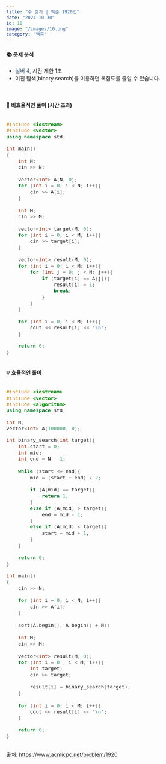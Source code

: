 ```yaml
---
title: "수 찾기 | 백준 1920번"
date: "2024-10-30"
id: 10
image: "/images/10.png"
category: "백준"
---
```

<h4><strong>📚 문제 분석</strong></h4>

- <stong style="color:#435f7a">실버 4</stong>, 시간 제한 1초
- 이진 탐색(binary search)을 이용하면 복잡도를 줄일 수 있습니다.

<style>
  .code-block {
    font-family: 'jetbrains-mono-regular', monospace;
    font-size: 1.1em;
    overflow-x: auto;
  }
</style>
<br/>

<h4><strong>📓 비효율적인 풀이 (시간 초과)</strong></h4>

<div class="code-block " style="margin-bottom: 20px">

```c++
#include <iostream>
#include <vector>
using namespace std;

int main()
{
    int N;
    cin >> N;
    
    vector<int> A(N, 0);
    for (int i = 0; i < N; i++){
        cin >> A[i];
    }
    
    int M;
    cin >> M;
    
    vector<int> target(M, 0);
    for (int i = 0; i < M; i++){
        cin >> target[i];
    }
    
    vector<int> result(M, 0);
    for (int i = 0; i < M; i++){
        for (int j = 0; j < N; j++){
            if (target[i] == A[j]){
                result[i] = 1;
                break;
            }
        }
    }
    
    for (int i = 0; i < M; i++){
        cout << result[i] << '\n';
    }

    return 0;
}
```
</div>

<h4><strong>💡 효율적인 풀이</strong></h4>

<div class="code-block">

```c++
#include <iostream>
#include <vector>
#include <algorithm>
using namespace std;

int N;
vector<int> A(100000, 0);

int binary_search(int target){
    int start = 0;
    int mid;
    int end = N - 1;
    
    while (start <= end){
        mid = (start + end) / 2;
        
        if (A[mid] == target){
            return 1;
        }
        else if (A[mid] > target){
            end = mid - 1;
        }
        else if (A[mid] < target){
            start = mid + 1;
        }
    }
    
    return 0;
}

int main()
{
    cin >> N;
    
    for (int i = 0; i < N; i++){
        cin >> A[i];
    }
    
    sort(A.begin(), A.begin() + N);
    
    int M;
    cin >> M;
    
    vector<int> result(M, 0);
    for (int i = 0 ; i < M; i++){
        int target;
        cin >> target;
        
        result[i] = binary_search(target);
    }
    
    for (int i = 0; i < M; i++){
        cout << result[i] << '\n';
    }

    return 0;
}
```
</div>

출처: https://www.acmicpc.net/problem/1920